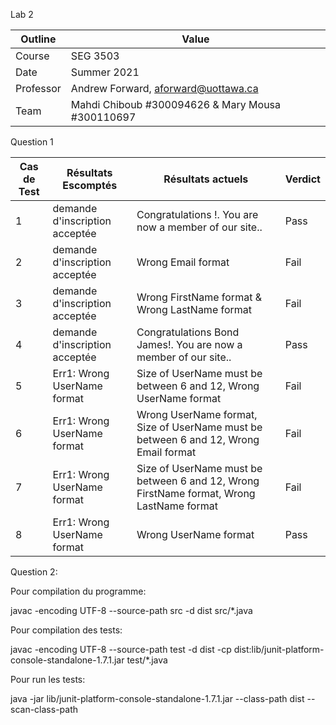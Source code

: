 Lab 2

| Outline | Value |
| ------------- | ------------- |
| Course  | SEG 3503  |
| Date  | Summer 2021 |
| Professor  | Andrew Forward, aforward@uottawa.ca  |
| Team  | Mahdi Chiboub #300094626 & Mary Mousa #300110697  |



Question 1


| Cas de Test  | Résultats Escomptés |Résultats actuels | Verdict|
| ------------- | ------------- |------------- |------------- |
| 1  | demande d'inscription acceptée  |Congratulations !. You are now a member of our site..  |Pass  |
| 2  | demande d'inscription acceptée  |Wrong Email format  |Fail  |
| 3  |demande d'inscription acceptée  |Wrong FirstName format & Wrong LastName format  |Fail |
| 4  |demande d'inscription acceptée |Congratulations Bond James!. You are now a member of our site.. |Pass |
| 5  |Err1: Wrong UserName format |Size of UserName must be between 6 and 12, Wrong UserName format  |Fail |
| 6  | Err1: Wrong UserName format |Wrong UserName format, Size of UserName must be between 6 and 12, Wrong Email format   |Fail  |
| 7  | Err1: Wrong UserName format  |Size of UserName must be between 6 and 12, Wrong FirstName format, Wrong LastName format  |Fail  |
| 8  | Err1: Wrong UserName format  |Wrong UserName format |Pass  |


Question 2:

Pour compilation du programme:

javac -encoding UTF-8 --source-path src -d dist src/*.java

Pour compilation des tests:

javac -encoding UTF-8 --source-path test -d dist -cp dist:lib/junit-platform-console-standalone-1.7.1.jar test/*.java


Pour run les tests:

java -jar lib/junit-platform-console-standalone-1.7.1.jar --class-path dist --scan-class-path